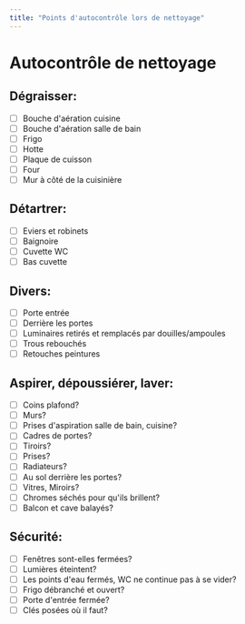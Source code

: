 ```yaml
---
title: "Points d'autocontrôle lors de nettoyage"
---
```


# Autocontrôle de nettoyage
## Dégraisser:
- [ ] Bouche d'aération cuisine
- [ ] Bouche d'aération salle de bain
- [ ] Frigo
- [ ] Hotte
- [ ] Plaque de cuisson
- [ ] Four
- [ ] Mur à côté de la cuisinière
## Détartrer:
- [ ] Eviers et robinets
- [ ] Baignoire
- [ ] Cuvette WC
- [ ] Bas cuvette
## Divers:
- [ ] Porte entrée
- [ ] Derrière les portes
- [ ] Luminaires retirés et remplacés par douilles/ampoules
- [ ] Trous rebouchés
- [ ] Retouches peintures
## Aspirer, dépoussiérer, laver:
- [ ] Coins plafond?
- [ ] Murs?
- [ ] Prises d'aspiration salle de bain, cuisine?
- [ ] Cadres de portes?
- [ ] Tiroirs?
- [ ] Prises?
- [ ] Radiateurs?
- [ ] Au sol derrière les portes?
- [ ] Vitres, Miroirs?
- [ ] Chromes séchés pour qu'ils brillent?
- [ ] Balcon et cave balayés?
## Sécurité:
- [ ] Fenêtres sont-elles fermées?
- [ ] Lumières éteintent?
- [ ] Les points d'eau fermés, WC ne continue pas à se vider?
- [ ] Frigo débranché et ouvert?
- [ ] Porte d'entrée fermée?
- [ ] Clés posées où il faut?